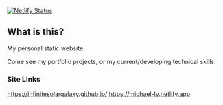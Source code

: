 [![Netlify Status](https://api.netlify.com/api/v1/badges/ab889d04-f272-4ba9-a28a-a695561b5677/deploy-status)](https://app.netlify.com/sites/michael-ly/deploys)

## What is this?

My personal static website.

Come see my portfolio projects, or my current/developing technical skills.

### Site Links
https://infinitesolargalaxy.github.io/
https://michael-ly.netlify.app
